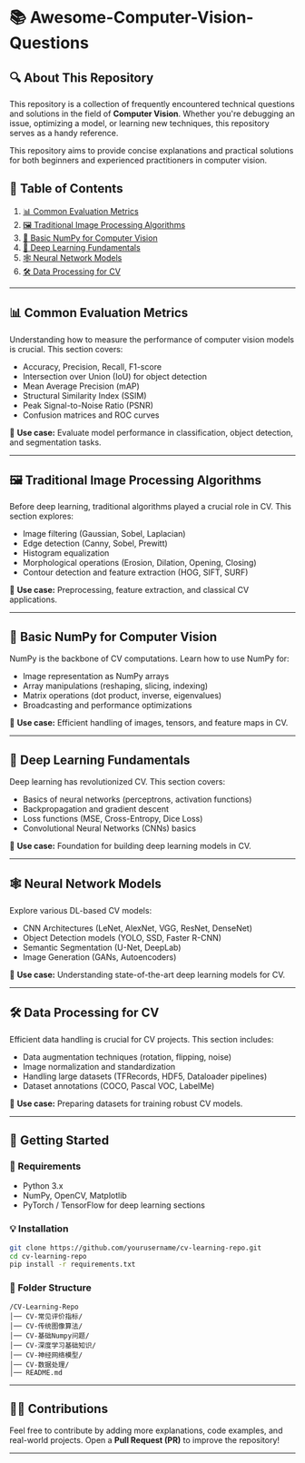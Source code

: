 # 📚 Awesome-Computer-Vision-Questions

## 🔍 About This Repository
This repository is a collection of frequently encountered technical questions and solutions in the field of **Computer Vision**. Whether you're debugging an issue, optimizing a model, or learning new techniques, this repository serves as a handy reference.

This repository aims to provide concise explanations and practical solutions for both beginners and experienced practitioners in computer vision.



## **📌 Table of Contents**

1. [📊 Common Evaluation Metrics](https://chatgpt.com/g/g-p-679be8fe6180819193753cd0527a1c1e-pythonji-zhu-mian-shi/c/679f396c-1b04-800b-8b21-4ca54fe7d196#-common-evaluation-metrics)
2. [🖼️ Traditional Image Processing Algorithms](https://chatgpt.com/g/g-p-679be8fe6180819193753cd0527a1c1e-pythonji-zhu-mian-shi/c/679f396c-1b04-800b-8b21-4ca54fe7d196#️-traditional-image-processing-algorithms)
3. [🧮 Basic NumPy for Computer Vision](https://chatgpt.com/g/g-p-679be8fe6180819193753cd0527a1c1e-pythonji-zhu-mian-shi/c/679f396c-1b04-800b-8b21-4ca54fe7d196#-basic-numpy-for-computer-vision)
4. [🧠 Deep Learning Fundamentals](https://chatgpt.com/g/g-p-679be8fe6180819193753cd0527a1c1e-pythonji-zhu-mian-shi/c/679f396c-1b04-800b-8b21-4ca54fe7d196#-deep-learning-fundamentals)
5. [🕸️ Neural Network Models](https://chatgpt.com/g/g-p-679be8fe6180819193753cd0527a1c1e-pythonji-zhu-mian-shi/c/679f396c-1b04-800b-8b21-4ca54fe7d196#-neural-network-models)
6. [🛠️ Data Processing for CV](https://chatgpt.com/g/g-p-679be8fe6180819193753cd0527a1c1e-pythonji-zhu-mian-shi/c/679f396c-1b04-800b-8b21-4ca54fe7d196#-data-processing-for-cv)

------



## **📊 Common Evaluation Metrics**

Understanding how to measure the performance of computer vision models is crucial. This section covers:

- Accuracy, Precision, Recall, F1-score
- Intersection over Union (IoU) for object detection
- Mean Average Precision (mAP)
- Structural Similarity Index (SSIM)
- Peak Signal-to-Noise Ratio (PSNR)
- Confusion matrices and ROC curves

📌 **Use case:** Evaluate model performance in classification, object detection, and segmentation tasks.

------



## **🖼️ Traditional Image Processing Algorithms**

Before deep learning, traditional algorithms played a crucial role in CV. This section explores:

- Image filtering (Gaussian, Sobel, Laplacian)
- Edge detection (Canny, Sobel, Prewitt)
- Histogram equalization
- Morphological operations (Erosion, Dilation, Opening, Closing)
- Contour detection and feature extraction (HOG, SIFT, SURF)

📌 **Use case:** Preprocessing, feature extraction, and classical CV applications.

------



## **🧮 Basic NumPy for Computer Vision**

NumPy is the backbone of CV computations. Learn how to use NumPy for:

- Image representation as NumPy arrays
- Array manipulations (reshaping, slicing, indexing)
- Matrix operations (dot product, inverse, eigenvalues)
- Broadcasting and performance optimizations

📌 **Use case:** Efficient handling of images, tensors, and feature maps in CV.

------

## **🧠 Deep Learning Fundamentals**

Deep learning has revolutionized CV. This section covers:

- Basics of neural networks (perceptrons, activation functions)
- Backpropagation and gradient descent
- Loss functions (MSE, Cross-Entropy, Dice Loss)
- Convolutional Neural Networks (CNNs) basics

📌 **Use case:** Foundation for building deep learning models in CV.

------



## **🕸️ Neural Network Models**

Explore various DL-based CV models:

- CNN Architectures (LeNet, AlexNet, VGG, ResNet, DenseNet)
- Object Detection models (YOLO, SSD, Faster R-CNN)
- Semantic Segmentation (U-Net, DeepLab)
- Image Generation (GANs, Autoencoders)

📌 **Use case:** Understanding state-of-the-art deep learning models for CV.

------



## **🛠️ Data Processing for CV**

Efficient data handling is crucial for CV projects. This section includes:

- Data augmentation techniques (rotation, flipping, noise)
- Image normalization and standardization
- Handling large datasets (TFRecords, HDF5, Dataloader pipelines)
- Dataset annotations (COCO, Pascal VOC, LabelMe)

📌 **Use case:** Preparing datasets for training robust CV models.

------



## **🚀 Getting Started**

### **🔧 Requirements**

- Python 3.x
- NumPy, OpenCV, Matplotlib
- PyTorch / TensorFlow for deep learning sections

### **💡 Installation**

```bash
git clone https://github.com/yourusername/cv-learning-repo.git
cd cv-learning-repo
pip install -r requirements.txt
```

### **📂 Folder Structure**

```
/CV-Learning-Repo
│── CV-常见评价指标/
│── CV-传统图像算法/
│── CV-基础Numpy问题/
│── CV-深度学习基础知识/
│── CV-神经网络模型/
│── CV-数据处理/
│── README.md
```

------

## **👨‍💻 Contributions**

Feel free to contribute by adding more explanations, code examples, and real-world projects. Open a **Pull Request (PR)** to improve the repository!

------
